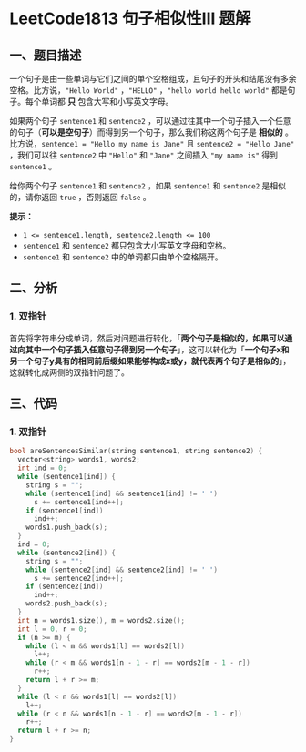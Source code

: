 # LeetCode1813 句子相似性III 题解

## 一、题目描述

一个句子是由一些单词与它们之间的单个空格组成，且句子的开头和结尾没有多余空格。比方说，`"Hello World"` ，`"HELLO"` ，`"hello world hello world"` 都是句子。每个单词都 **只** 包含大写和小写英文字母。

如果两个句子 `sentence1` 和 `sentence2` ，可以通过往其中一个句子插入一个任意的句子（**可以是空句子**）而得到另一个句子，那么我们称这两个句子是 **相似的** 。比方说，`sentence1 = "Hello my name is Jane"` 且 `sentence2 = "Hello Jane"` ，我们可以往 `sentence2` 中 `"Hello"` 和 `"Jane"` 之间插入 `"my name is"` 得到 `sentence1` 。

给你两个句子 `sentence1` 和 `sentence2` ，如果 `sentence1` 和 `sentence2` 是相似的，请你返回 `true` ，否则返回 `false` 。

**提示：**

- `1 <= sentence1.length, sentence2.length <= 100`
- `sentence1` 和 `sentence2` 都只包含大小写英文字母和空格。
- `sentence1` 和 `sentence2` 中的单词都只由单个空格隔开。



## 二、分析

### 1. 双指针

首先将字符串分成单词，然后对问题进行转化，「**两个句子是相似的，如果可以通过向其中一个句子插入任意句子得到另一个句子**」，这可以转化为「**一个句子x和另一个句子y具有的相同前后缀如果能够构成x或y，就代表两个句子是相似的**」，这就转化成两侧的双指针问题了。



## 三、代码

### 1. 双指针

```c++
bool areSentencesSimilar(string sentence1, string sentence2) {
  vector<string> words1, words2;
  int ind = 0;
  while (sentence1[ind]) {
    string s = "";
    while (sentence1[ind] && sentence1[ind] != ' ')
      s += sentence1[ind++];
    if (sentence1[ind])
      ind++;
    words1.push_back(s);
  }
  ind = 0;
  while (sentence2[ind]) {
    string s = "";
    while (sentence2[ind] && sentence2[ind] != ' ')
      s += sentence2[ind++];
    if (sentence2[ind])
      ind++;
    words2.push_back(s);
  }
  int n = words1.size(), m = words2.size();
  int l = 0, r = 0;
  if (n >= m) {
    while (l < m && words1[l] == words2[l])
      l++;
    while (r < m && words1[n - 1 - r] == words2[m - 1 - r])
      r++;
    return l + r >= m;
  } 
  while (l < n && words1[l] == words2[l])
    l++;
  while (r < n && words1[n - 1 - r] == words2[m - 1 - r])
    r++;
  return l + r >= n;
}
```

